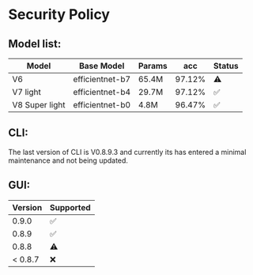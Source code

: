 # Security Policy

## Model list:
| Model    | Base Model      | Params | acc    | Status |
|----------|-----------------|--------|--------|--------|
| V6       | efficientnet-b7 | 65.4M  | 97.12% |   ⚠️   |
| V7 light | efficientnet-b4 | 29.7M  | 97.12% |   ✅  |
| V8 Super light | efficientnet-b0 | 4.8M  | 96.47% |   ✅  |

## CLI:
The last version of CLI is V0.8.9.3 and currently its has entered a minimal maintenance and not being updated.

## GUI:

| Version | Supported          |
| ------- | ------------------ |
| 0.9.0   | :white_check_mark: |
| 0.8.9   | :white_check_mark: |
| 0.8.8   | ⚠️                 |
| < 0.8.7 | :x:                |
